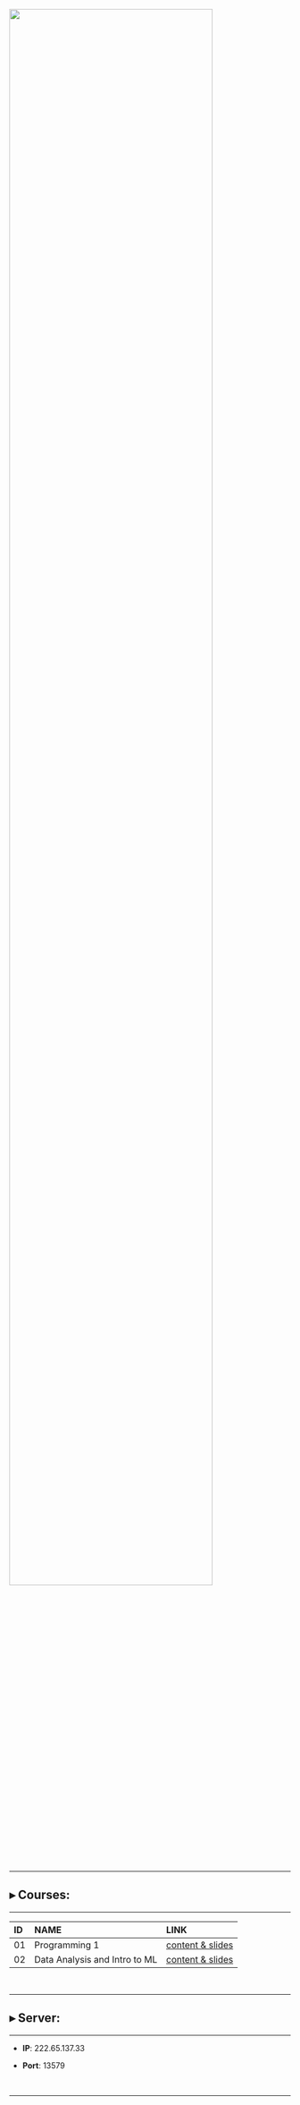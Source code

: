 <p style="text-align: left;">
<img src="https://www.bioinfo-lab.com/img/road2ocean.jpg" width="85%" height="auto">
</p>

---------------------------------------

## ▸ Courses:

---------------------------------------

| ID | NAME | LINK |
|:---------------|:---------------|:---------------|
| 01 | Programming 1 | [content & slides](https://www.bioinfo-lab.com/courses/c01/)|
| 02 | Data Analysis and Intro to ML |  [content & slides](https://www.bioinfo-lab.com/courses/c02/)|

&nbsp;&nbsp;

---------------------------------------
## ▸ Server:

---------------------------------------

 * **IP**: 222.65.137.33

 * **Port**: 13579

&nbsp;&nbsp;

---------------------------------------



